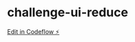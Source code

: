 # challenge-ui-reduce

[Edit in Codeflow ⚡️](https://stackblitz.com/~/github.com/spywen/challenge-ui-reduce)